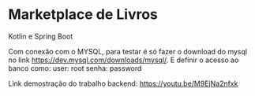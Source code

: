 # Marketplace de Livros

Kotlin e Spring Boot

Com conexão com o MYSQL, para testar é só fazer o download do mysql no link https://dev.mysql.com/downloads/mysql/. E definir o acesso ao banco como:
user: root
senha: password

Link demostração do trabalho backend:
https://youtu.be/M9EjNa2nfxk
